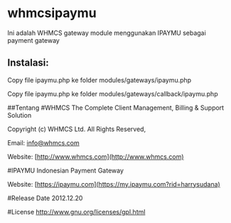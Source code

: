 whmcsipaymu
===========
Ini adalah WHMCS gateway module menggunakan IPAYMU sebagai payment gateway


## Instalasi:
Copy file ipaymu.php ke folder modules/gateways/ipaymu.php

Copy file ipaymu.php ke folder modules/gateways/callback/ipaymu.php


##Tentang
#WHMCS
The Complete Client Management, Billing & Support Solution

Copyright (c) WHMCS Ltd. All Rights Reserved,

Email: info@whmcs.com

Website: [http://www.whmcs.com](http://www.whmcs.com)


#IPAYMU
Indonesian Payment Gateway

Website: [https://ipaymu.com](https://my.ipaymu.com?rid=harrysudana)


#Release Date
2012.12.20


#License
http://www.gnu.org/licenses/gpl.html
